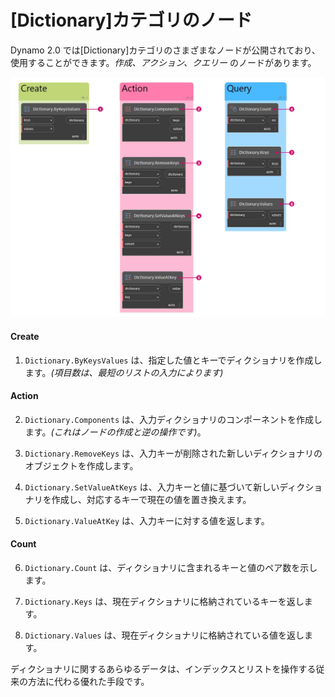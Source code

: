# [Dictionary]カテゴリのノード

Dynamo 2.0 では[Dictionary]カテゴリのさまざまなノードが公開されており、使用することができます。_作成、アクション、クエリー_ のノードがあります。

![](../images/5-5/2/dictionarynodes-nodes.jpg)

#### Create

1. `Dictionary.ByKeysValues` は、指定した値とキーでディクショナリを作成します。_(項目数は、最短のリストの入力によります)_

#### Action

2. `Dictionary.Components` は、入力ディクショナリのコンポーネントを作成します。_(これはノードの作成と逆の操作です)_。

3. `Dictionary.RemoveKeys` は、入力キーが削除された新しいディクショナリのオブジェクトを作成します。

4. `Dictionary.SetValueAtKeys` は、入力キーと値に基づいて新しいディクショナリを作成し、対応するキーで現在の値を置き換えます。

5. `Dictionary.ValueAtKey` は、入力キーに対する値を返します。

#### Count

6. `Dictionary.Count` は、ディクショナリに含まれるキーと値のペア数を示します。

7. `Dictionary.Keys` は、現在ディクショナリに格納されているキーを返します。

8. `Dictionary.Values` は、現在ディクショナリに格納されている値を返します。

ディクショナリに関するあらゆるデータは、インデックスとリストを操作する従来の方法に代わる優れた手段です。
